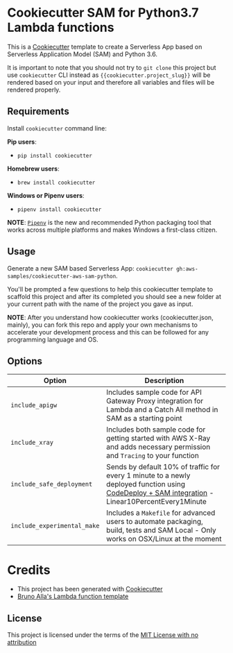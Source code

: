# Cookiecutter SAM for Python3.7 Lambda functions

This is a [Cookiecutter](https://github.com/audreyr/cookiecutter) template to create a Serverless App based on Serverless Application Model (SAM) and Python 3.6.

It is important to note that you should not try to `git clone` this project but use `cookiecutter` CLI instead as ``{{cookiecutter.project_slug}}`` will be rendered based on your input and therefore all variables and files will be rendered properly.

## Requirements

Install `cookiecutter` command line:

**Pip users**:

* `pip install cookiecutter`

**Homebrew users**:

* `brew install cookiecutter`

**Windows or Pipenv users**:

* `pipenv install cookiecutter`

**NOTE**: [`Pipenv`](https://github.com/pypa/pipenv) is the new and recommended Python packaging tool that works across multiple platforms and makes Windows a first-class citizen.

## Usage

Generate a new SAM based Serverless App: `cookiecutter gh:aws-samples/cookiecutter-aws-sam-python`.

You'll be prompted a few questions to help this cookiecutter template to scaffold this project and after its completed you should see a new folder at your current path with the name of the project you gave as input.

**NOTE**: After you understand how cookiecutter works (cookiecutter.json, mainly), you can fork this repo and apply your own mechanisms to accelerate your development process and this can be followed for any programming language and OS.

## Options


Option | Description
------------------------------------------------- | ---------------------------------------------------------------------------------
`include_apigw` | Includes sample code for API Gateway Proxy integration for Lambda and a Catch All method in SAM as a starting point
`include_xray` | Includes both sample code for getting started with AWS X-Ray and adds necessary permission and `Tracing` to your function
`include_safe_deployment` | Sends by default 10% of traffic for every 1 minute to a newly deployed function using [CodeDeploy + SAM integration](https://github.com/awslabs/serverless-application-model/blob/master/docs/safe_lambda_deployments.rst) - Linear10PercentEvery1Minute
`include_experimental_make` | Includes a `Makefile` for advanced users to automate packaging, build, tests and SAM Local - Only works on OSX/Linux at the moment

# Credits

* This project has been generated with [Cookiecutter](https://github.com/audreyr/cookiecutter)
* [Bruno Alla's Lambda function template](https://github.com/browniebroke/cookiecutter-lambda-function)


License
-------

This project is licensed under the terms of the [MIT License with no attribution](/LICENSE)
